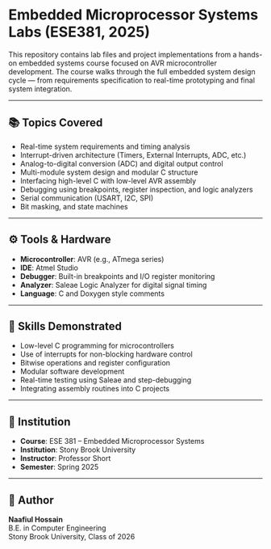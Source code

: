 # Embedded Microprocessor Systems Labs (ESE381, 2025)

This repository contains lab files and project implementations from a hands-on embedded systems course focused on AVR microcontroller development. The course walks through the full embedded system design cycle — from requirements specification to real-time prototyping and final system integration.

---

## 📚 Topics Covered

- Real-time system requirements and timing analysis  
- Interrupt-driven architecture (Timers, External Interrupts, ADC, etc.)  
- Analog-to-digital conversion (ADC) and digital output control  
- Multi-module system design and modular C structure  
- Interfacing high-level C with low-level AVR assembly  
- Debugging using breakpoints, register inspection, and logic analyzers  
- Serial communication (USART, I2C, SPI)  
- Bit masking, and state machines

---

## ⚙️ Tools & Hardware

- **Microcontroller**: AVR (e.g., ATmega series)  
- **IDE**: Atmel Studio 
- **Debugger**: Built-in breakpoints and I/O register monitoring  
- **Analyzer**: Saleae Logic Analyzer for digital signal timing  
- **Language**: C and Doxygen style comments 

---

## 🧠 Skills Demonstrated

- Low-level C programming for microcontrollers  
- Use of interrupts for non-blocking hardware control  
- Bitwise operations and register configuration  
- Modular software development  
- Real-time testing using Saleae and step-debugging  
- Integrating assembly routines into C projects

---

## 🏫 Institution

- **Course**: ESE 381 – Embedded Microprocessor Systems  
- **Institution**: Stony Brook University  
- **Instructor**: Professor Short  
- **Semester**: Spring 2025

---

## 👤 Author

**Naafiul Hossain**  
B.E. in Computer Engineering  
Stony Brook University, Class of 2026
